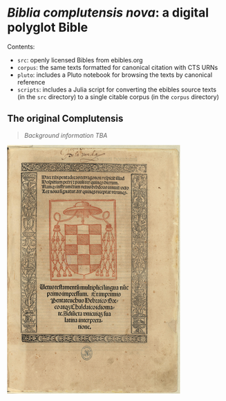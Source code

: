 # *Biblia complutensis nova*: a digital polyglot Bible

Contents: 

- `src`: openly licensed Bibles from ebibles.org
- `corpus`: the same texts formatted for canonical citation with CTS URNs
- `pluto`: includes a Pluto notebook for browsing the texts by canonical reference
- `scripts`: includes a Julia script for converting the ebibles source texts (in the `src` directory) to a single citable corpus (in the `corpus` directory)

## The original Complutensis

> *Background information TBA*

![](./complutensis-title-page-small.png)